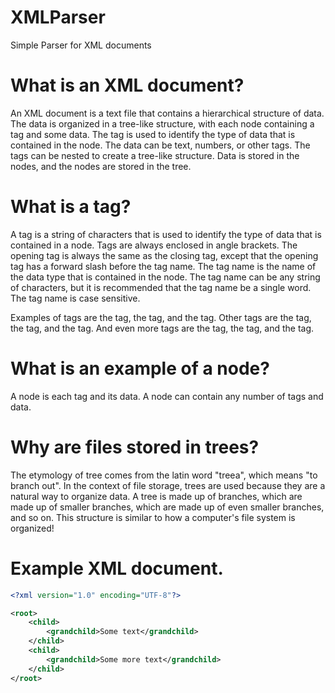 # XMLParser
 Simple Parser for XML documents

# What is an XML document?
 An XML document is a text file that contains a hierarchical structure of data. The data is organized in a tree-like structure, with each node containing a tag and some data. The tag is used to identify the type of data that is contained in the node. The data can be text, numbers, or other tags. The tags can be nested to create a tree-like structure. Data is stored in the nodes, and the nodes are stored in the tree.

# What is a tag?
 A tag is a string of characters that is used to identify the type of data that is contained in a node. Tags are always enclosed in angle brackets. The opening tag is always the same as the closing tag, except that the opening tag has a forward slash before the tag name. The tag name is the name of the data type that is contained in the node. The tag name can be any string of characters, but it is recommended that the tag name be a single word. The tag name is case sensitive.

 Examples of tags are the <root> tag, the <child> tag, and the <grandchild> tag.
 Other tags are the <name> tag, the <age> tag, and the <height> tag.
 And even more tags are the <first> tag, the <middle> tag, and the <last> tag.

# What is an example of a node?
 A node is each tag and its data. A node can contain any number of tags and data.

# Why are files stored in trees?
 The etymology of tree comes from the latin word "treea", which means "to branch out". In the context of file storage, trees are used because they are a natural way to organize data. A tree is made up of branches, which are made up of smaller branches, which are made up of even smaller branches, and so on. This structure is similar to how a computer's file system is organized!

# Example XML document.
```xml
<?xml version="1.0" encoding="UTF-8"?>

<root>
    <child>
        <grandchild>Some text</grandchild>
    </child>
    <child>
        <grandchild>Some more text</grandchild>
    </child>
</root>
```
